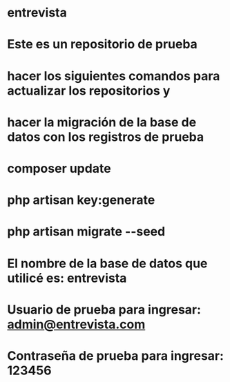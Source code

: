# entrevista
# Este es un repositorio de prueba
# hacer los siguientes comandos para actualizar los repositorios y
# hacer la migración de la base de datos con los registros de prueba
# 
# composer update
# php artisan key:generate
# php artisan migrate --seed
# 
# El nombre de la base de datos que utilicé es: entrevista
# Usuario de prueba para ingresar: admin@entrevista.com
# Contraseña de prueba para ingresar: 123456

